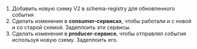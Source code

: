 1. Добавить новую схему V2 в schema-registry для обновленного события
2. Сделать изменения в **consumer-сервисах**, чтобы работали и с новой и со старой схемой. Задеплоить эти сервисы.
3. Сделать изменения в **producer-сервисе**, чтобы отправлял события используя новую схему. Задеплоить его.
